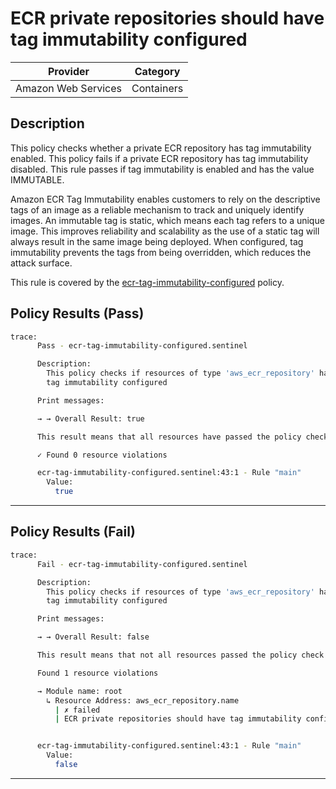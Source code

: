 # ECR private repositories should have tag immutability configured

| Provider            | Category     |
|---------------------|--------------|
| Amazon Web Services | Containers   |

## Description

This policy checks whether a private ECR repository has tag immutability enabled. This policy fails if a private ECR repository has tag immutability disabled. This rule passes if tag immutability is enabled and has the value IMMUTABLE.

Amazon ECR Tag Immutability enables customers to rely on the descriptive tags of an image as a reliable mechanism to track and uniquely identify images. An immutable tag is static, which means each tag refers to a unique image. This improves reliability and scalability as the use of a static tag will always result in the same image being deployed. When configured, tag immutability prevents the tags from being overridden, which reduces the attack surface.

This rule is covered by the [ecr-tag-immutability-configured](../../policies/ecr-tag-immutability-configured.sentinel) policy.

## Policy Results (Pass)
```bash
trace:
      Pass - ecr-tag-immutability-configured.sentinel

      Description:
        This policy checks if resources of type 'aws_ecr_repository' have
        tag immutability configured

      Print messages:

      → → Overall Result: true

      This result means that all resources have passed the policy check for the policy ecr-tag-immutability-configured.

      ✓ Found 0 resource violations

      ecr-tag-immutability-configured.sentinel:43:1 - Rule "main"
        Value:
          true
```

---

## Policy Results (Fail)
```bash
trace:
      Fail - ecr-tag-immutability-configured.sentinel

      Description:
        This policy checks if resources of type 'aws_ecr_repository' have
        tag immutability configured

      Print messages:

      → → Overall Result: false

      This result means that not all resources passed the policy check and the protected behavior is not allowed for the policy ecr-tag-immutability-configured.

      Found 1 resource violations

      → Module name: root
        ↳ Resource Address: aws_ecr_repository.name
          | ✗ failed
          | ECR private repositories should have tag immutability configured. Refer to https://docs.aws.amazon.com/securityhub/latest/userguide/ecr-controls.html#ecr-2 for more details.


      ecr-tag-immutability-configured.sentinel:43:1 - Rule "main"
        Value:
          false
```

---